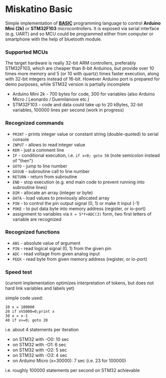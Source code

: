 # Miskatino Basic

Simple implementation of [**BASIC**](https://en.wikipedia.org/wiki/BASIC) programming language to control **Arduino Mini (2k)** or **STM32F103** microcontrollers. It is exposed via serial interface (e.g. UART) and so MCU could be programmed either from computer or smartphone with the help of bluetooth module.

### Supported MCUs

The target hardware is really 32-bit ARM controllers, preferably STM32F103, which are cheaper than 8-bit Arduinos, but provide over 10 times more memory and 5 (or 10 with quartz) times faster execution, along with 32-bit integers instead of 16-bit. However Arduino port is prepared for demo purposes, while STM32 version is partially incomplete

- Arduino Mini 2k - 700 bytes for code, 300 for variables (also Arduino Micro / Leonardo / Duemilanove etc.)
- STM32F103 - code and data could take up to 20 kBytes, 32-bit variables, 100000 lines per second (work in progress)

### Recognized commands

- `PRINT` - prints integer value or constant string (double-quoted) to serial console
- `INPUT` - allows to read integer value
- `REM` - just a comment line
- `IF` - conditional execution, i.e. `if x<0; goto 50` (note semicolon instead of "then")
- `GOTO` - jump to line number
- `GOSUB` - subroutine call to line number
- `RETURN` - return from subroutine
- `END` - stop execution (e.g. end main code to prevent running into subroutine lines)
- `DIM` - allocate an array (integer or byte)
- `DATA` - load values to previously allocated array
- `PIN` - to control the pin output signal (0, 1) or make it input (-1)
- `POKE` - to put data byte into memory address (register, or io-port)
- assignment to variables via `X = 5*Y+ADC(3)` form, two first letters of variable are recognized

### Recognized functions
- `ABS` - absolute value of argument
- `PIN` - read logical signal (0, 1) from the given pin
- `ADC` - read voltage from given analog input
- `PEEK` - read byte from given memory address (register, or io-port)

### Speed test

(current implementation optimizes interpretation of tokens,
but does not hard link variables and labels yet)

simple code used:

    10 x = 100000
    20 if x%5000=0;print x
    30 x = x-1
    40 if x>=0; goto 20

i.e. about 4 statements per iteration

- on STM32 with -O0: 10 sec
- on STM32 with -O1: 6 sec
- on STM32 with -O2: 5 sec
- on STM32 with -O3: 4 sec
- on Arduino Micro (x=30000): 7 sec (i.e. 23 for 100000)

i.e. roughly 100000 statements per second on STM32 achievable
